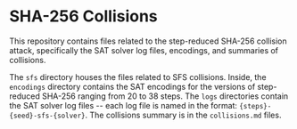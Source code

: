 # SHA-256 Collisions

This repository contains files related to the step-reduced SHA-256 collision
attack, specifically the SAT solver log files, encodings, and summaries of
collisions.

The `sfs` directory houses the files related to SFS collisions. Inside, the
`encodings` directory contains the SAT encodings for the versions of
step-reduced SHA-256 ranging from 20 to 38 steps. The `logs` directories contain
the SAT solver log files -- each log file is named in the format:
`{steps}-{seed}-sfs-{solver}`. The collisions summary is in the `collisions.md`
files.

